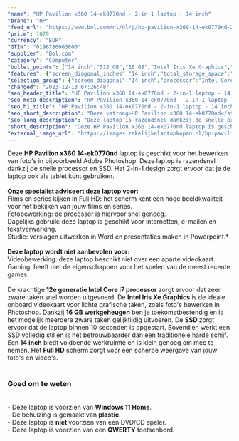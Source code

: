 ```yaml
---
"name": "HP Pavilion x360 14-ek0770nd - 2-in-1 laptop - 14 inch"
"brand": "HP"
"feed_url": "https://www.bol.com/nl/nl/p/hp-pavilion-x360-14-ek0770nd-2-in-1-laptop-14-inch/9300000105895115"
"price": 1079
"currency": "EUR"
"GTIN": "0196786063800"
"supplier": "Bol.com"
"category": "Computer"
"bullet_points": ["14 inch","512 GB","16 GB","Intel Iris Xe Graphics","2-in-1"]
"features": {"screen_diagonal_inches":"14 inch","total_storage_space":"512 GB","memory_size":"16 GB","graphics_card":"Intel Iris Xe Graphics","purpose_laptop":"2-in-1"}
"selection_group": {"screen_diagonal":"14 inch","processor":"Intel Core i7","changed_price_past_3_days":false,"product_family":"Pavilion"}
"changed": "2023-12-13 07:26:48"
"seo_header_title": "HP Pavilion x360 14-ek0770nd - 2-in-1 laptop - 14 inch"
"seo_meta_description": "HP Pavilion x360 14-ek0770nd - 2-in-1 laptop - 14 inch"
"seo_h1_title": "HP Pavilion x360 14-ek0770nd - 2-in-1 laptop - 14 inch"
"seo_short_description": "Deze <strong>HP Pavilion x360 14-ek0770nd</strong> laptop is geschikt voor het bewerken van foto's in bijvoorbeeld Adobe Photoshop."
"seo_long_description": "Deze laptop is razendsnel dankzij de snelle processor en SSD. Het 2-in-1 design zorgt ervoor dat je de laptop ook als tablet kunt gebruiken. <br /><br /><strong>Onze specialist adviseert deze laptop voor:</strong><br /> Films en series kijken in Full HD: het scherm kent een hoge beeldkwaliteit voor het bekijken van jouw films en series. <br /> Fotobewerking: de processor is hiervoor snel genoeg. <br /> Dagelijks gebruik: deze laptop is geschikt voor internetten, e-mailen en tekstverwerking. <br /> Studie: verslagen uitwerken in Word en presentaties maken in Powerpoint. *<br /><br /><strong>Deze laptop wordt niet aanbevolen voor:</strong><br /> Videobewerking: deze laptop beschikt niet over een aparte videokaart. <br /> Gaming: heeft niet de eigenschappen voor het spelen van de meest recente games. <br /><br />De krachtige<strong> 12e generatie Intel Core i7 processor</strong> zorgt ervoor dat zeer zware taken snel worden uitgevoerd. De <strong>Intel Iris Xe Graphics</strong> is de ideale onboard videokaart voor lichte grafische taken, zoals foto's bewerken in Photoshop. Dankzij <strong>16 GB werkgeheugen</strong> ben je toekomstbestendig en is het mogelijk meerdere zware taken gelijktijdig uitvoeren. De <strong>SSD </strong>zorgt ervoor dat de laptop binnen 10 seconden is opgestart. Bovendien werkt een SSD volledig stil en is het betrouwbaarder dan een traditionele harde schijf. Een <strong>14 inch</strong> biedt voldoende werkruimte en is klein genoeg om mee te nemen. Het <strong>Full HD</strong> scherm zorgt voor een scherpe weergave van jouw foto's en video's. <br /><br /><h3> Goed om te weten</h3><br />- Deze laptop is voorzien van <strong>Windows 11 Home</strong>. <br />- De behuizing is gemaakt van <strong>plastic</strong>. <br />- Deze laptop is <strong>niet </strong>voorzien van een DVD/CD speler. <br />- Deze laptop is voorzien van een <strong>QWERTY</strong> toetsenbord."
"short_description": "Deze HP Pavilion x360 14-ek0770nd laptop is geschikt voor het bewerken van foto's in bijvoorbeeld Adobe Photoshop. Deze laptop is razendsnel dankzij de snelle processor en SSD. Het 2-in-1 design zorgt ervoor dat je de laptop ook als tablet kunt gebruiken. Onze specialist adviseert deze laptop voor: Films en series kijken in Full HD: het scherm kent een hoge beeldkwaliteit voor het bekijken van jouw films en series. Fotobewerking: de processor is hiervoor snel genoeg. Dagelijks gebruik: deze laptop is geschikt voor internetten, e-mailen en tekstverwerking. Studie: verslagen uitwerken in Word en presentaties maken in Powerpoint.* Deze laptop wordt niet aanbevolen voor: Videobewerking: deze laptop beschikt niet over een aparte videokaart. Gaming: heeft niet de eigenschappen voor het spelen van de meest recente games. De krachtige 12e generatie Intel Core i7 processor zorgt ervoor dat zeer zware taken snel worden uitgevoerd. De Intel Iris Xe Graphics is de ideale onboard videokaart voor lichte grafische taken, zoals foto's bewerken in Photoshop. Dankzij 16 GB werkgeheugen ben je toekomstbestendig en is het mogelijk meerdere zware taken gelijktijdig uitvoeren. De SSD zorgt ervoor dat de laptop binnen 10 seconden is opgestart. Bovendien werkt een SSD volledig stil en is het betrouwbaarder dan een traditionele harde schijf. Een 14 inch biedt voldoende werkruimte en is klein genoeg om mee te nemen. Het Full HD scherm zorgt voor een scherpe weergave van jouw foto's en video's. Goed om te weten - Deze laptop is voorzien van Windows 11 Home. - De behuizing is gemaakt van plastic. - Deze laptop is niet voorzien van een DVD/CD speler. - Deze laptop is voorzien van een QWERTY toetsenbord."
"external_image_url": "https://images.zakelijkelaptopkopen.nl/hp-pavilion-x360-14-ek0770nd-2-in-1-laptop-14-inch.webp"
---
```


Deze <strong>HP Pavilion x360 14-ek0770nd</strong> laptop is geschikt voor het bewerken van foto's in bijvoorbeeld Adobe Photoshop. Deze laptop is razendsnel dankzij de snelle processor en SSD. Het 2-in-1 design zorgt ervoor dat je de laptop ook als tablet kunt gebruiken. <br /><br /><strong>Onze specialist adviseert deze laptop voor:</strong><br /> Films en series kijken in Full HD: het scherm kent een hoge beeldkwaliteit voor het bekijken van jouw films en series.<br /> Fotobewerking: de processor is hiervoor  snel genoeg. <br /> Dagelijks gebruik: deze laptop is geschikt voor internetten, e-mailen en tekstverwerking. <br /> Studie: verslagen uitwerken in Word en presentaties maken in Powerpoint.*<br /><br /><strong>Deze laptop wordt niet aanbevolen voor:</strong><br /> Videobewerking: deze laptop beschikt niet over een aparte videokaart. <br /> Gaming: heeft niet de eigenschappen voor het spelen van de meest recente games. <br /><br />De krachtige<strong> 12e generatie Intel Core i7 processor</strong> zorgt ervoor dat zeer zware taken snel worden uitgevoerd. De <strong>Intel Iris Xe Graphics</strong> is de ideale onboard videokaart voor lichte grafische taken, zoals foto's bewerken in Photoshop. Dankzij <strong>16 GB werkgeheugen</strong> ben je toekomstbestendig en is het mogelijk meerdere zware taken gelijktijdig uitvoeren. De <strong>SSD </strong>zorgt ervoor dat de laptop binnen 10 seconden is opgestart. Bovendien werkt een SSD volledig stil en is het betrouwbaarder dan een traditionele harde schijf. Een <strong>14 inch</strong> biedt voldoende werkruimte en is klein genoeg om mee te nemen. Het <strong>Full HD</strong> scherm zorgt voor een scherpe weergave van jouw foto's en video's. <br /><br /><h3> Goed om te weten</h3><br />- Deze laptop is voorzien van <strong>Windows 11 Home</strong>. <br />- De behuizing is gemaakt van <strong>plastic</strong>.<br />- Deze laptop is <strong>niet </strong>voorzien van een DVD/CD speler.<br />- Deze laptop is voorzien van een <strong>QWERTY</strong> toetsenbord.
